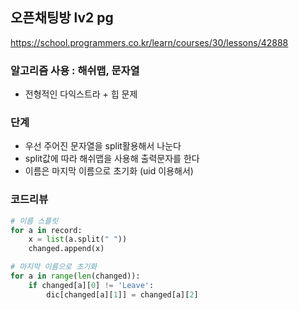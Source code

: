 
## 오픈채팅방 lv2 pg
https://school.programmers.co.kr/learn/courses/30/lessons/42888

### 알고리즘 사용 : 해쉬맵, 문자열
- 전형적인 다익스트라 + 힙 문제

### 단계
- 우선 주어진 문자열을 split활용해서 나눈다
- split값에 따라 해쉬맵을 사용해 출력문자를 한다
- 이름은 마지막 이름으로 초기화 (uid 이용해서)

### 코드리뷰
```py
# 이름 스플릿
for a in record:
    x = list(a.split(" "))
    changed.append(x)

# 마지막 이름으로 초기화
for a in range(len(changed)):
    if changed[a][0] != 'Leave':
        dic[changed[a][1]] = changed[a][2]
```

